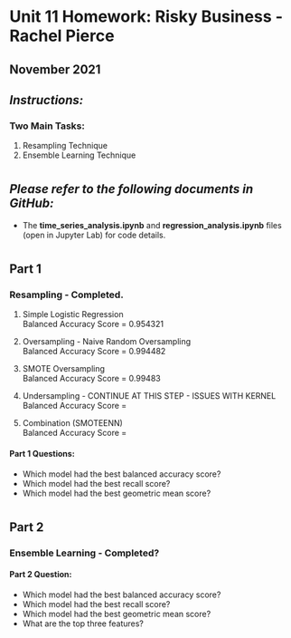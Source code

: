 # Unit 11 Homework: Risky Business - Rachel Pierce
## November 2021

## *Instructions:*
### Two Main Tasks:
1. Resampling Technique
2. Ensemble Learning Technique

#
## *Please refer to the following documents in GitHub:*
- The **time_series_analysis.ipynb** and **regression_analysis.ipynb** files (open in Jupyter Lab) for code details.

#

## Part 1 
### Resampling - Completed.  
1. Simple Logistic Regression  
Balanced Accuracy Score = 0.954321

2. Oversampling - Naive Random Oversampling  
Balanced Accuracy Score = 0.994482  

3. SMOTE Oversampling  
Balanced Accuracy Score = 0.99483 

4. Undersampling  - CONTINUE AT THIS STEP - ISSUES WITH KERNEL
Balanced Accuracy Score = 

5.  Combination (SMOTEENN)  
Balanced Accuracy Score = 



#### **Part 1 Questions:**  
- Which model had the best balanced accuracy score?   
- Which model had the best recall score?   
- Which model had the best geometric mean score?

#

## Part 2
### Ensemble Learning - Completed?

#### **Part 2 Question:**
- Which model had the best balanced accuracy score?  
- Which model had the best recall score?  
- Which model had the best geometric mean score?  
- What are the top three features?  



